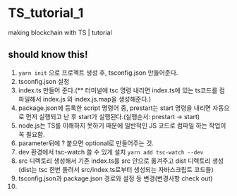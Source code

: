 # TS_tutorial_1
making blockchain with TS | tutorial

## should know this!
1. ```yarn init``` 으로 프로젝트 생성 후, tsconfig.json 만들어준다.
2. tsconfig.json 설정
3. index.ts 만들어 준다.(** 터미널에 tsc 명령 내리면 index.ts에 있는 ts코드를 컴파일해서 index.js 와 index.js.map을 생성해준다.)
4. package.json에 등록한 script 명령어 중, prestart는 start 명령을 내리면 자동으로 먼저 실행되고 난 후 start가 실행된다.(실행순서: prestart -> start)
5. node.js는 TS를 이해하지 못하기 때문에 일반적인 JS 코드로 컴파일 하는 작업이 꼭 필요함.
6. parameter뒤에 ? 붙으면 optional로 만들어주는 것.
7. dev 환경에서 tsc-watch 쓸 수 있게 설치 ```yarn add tsc-watch --dev```
8. src 디렉토리 생성해서 기존 index.ts를 src 안으로 옮겨주고 dist 디렉토리 생성(dist는 tsc 한번 돌려서 src/index.ts로부터 생성되는 자바스크립트 코드들)
9. tsconfig.json과 package.json 경로와 설정 등 변경(변경사항 check out)
10. 